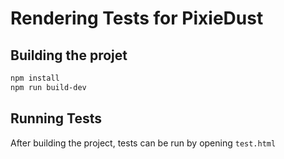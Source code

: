 # Rendering Tests for PixieDust

## Building the projet

```bash
npm install
npm run build-dev
```

## Running Tests

After building the project, tests can be run by opening `test.html`